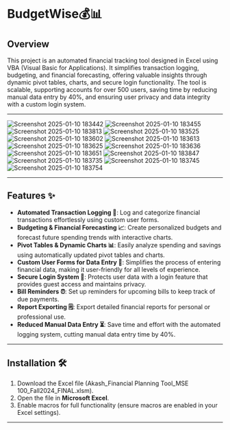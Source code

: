 # BudgetWise💰📊

## Overview
This project is an automated financial tracking tool designed in Excel using VBA (Visual Basic for Applications). It simplifies transaction logging, budgeting, and financial forecasting, offering valuable insights through dynamic pivot tables, charts, and secure login functionality. The tool is scalable, supporting accounts for over 500 users, saving time by reducing manual data entry by 40%, and ensuring user privacy and data integrity with a custom login system.

---
![Screenshot 2025-01-10 183442](https://github.com/user-attachments/assets/14254c25-d6c1-45ca-a5a7-71920c42b690)
![Screenshot 2025-01-10 183455](https://github.com/user-attachments/assets/67856386-ecff-4231-a9aa-02b8f5a5b9b5)
![Screenshot 2025-01-10 183813](https://github.com/user-attachments/assets/77863e2f-5b13-4db7-9555-02f787667ee3)
![Screenshot 2025-01-10 183525](https://github.com/user-attachments/assets/5154cdcf-88d7-446c-b7b5-2157de2fac56)
![Screenshot 2025-01-10 183602](https://github.com/user-attachments/assets/99b22e90-58a5-43a3-a5c5-2551c56e9cb5)
![Screenshot 2025-01-10 183613](https://github.com/user-attachments/assets/166ffc48-5a5b-4e50-bd06-501a6c02435c)
![Screenshot 2025-01-10 183625](https://github.com/user-attachments/assets/d7551578-ebed-439d-a888-ffc7ff0df519)
![Screenshot 2025-01-10 183636](https://github.com/user-attachments/assets/c4b324a1-a1e5-49b3-8305-8dba5661d813)
![Screenshot 2025-01-10 183651](https://github.com/user-attachments/assets/fa941a00-35d0-465c-b95a-ae1ef5c1ac42)
![Screenshot 2025-01-10 183847](https://github.com/user-attachments/assets/f6d907e1-ca0f-4a58-b1be-78333cb0c15d)
![Screenshot 2025-01-10 183735](https://github.com/user-attachments/assets/77f345ef-68f0-4c88-b21b-2092bbc5d0b8)
![Screenshot 2025-01-10 183745](https://github.com/user-attachments/assets/e2dcaa64-9fe8-483b-af50-9784f2cd848a)
![Screenshot 2025-01-10 183754](https://github.com/user-attachments/assets/e2da54bc-83aa-42af-8cdf-d9d8a1c8e5b8)



---

## Features ✨

- **Automated Transaction Logging 📝**: Log and categorize financial transactions effortlessly using custom user forms.
- **Budgeting & Financial Forecasting 📈**: Create personalized budgets and forecast future spending trends with interactive charts.
- **Pivot Tables & Dynamic Charts 📊**: Easily analyze spending and savings using automatically updated pivot tables and charts.
- **Custom User Forms for Data Entry 📅**: Simplifies the process of entering financial data, making it user-friendly for all levels of experience.
- **Secure Login System 🔐**: Protects user data with a login feature that provides guest access and maintains privacy.
- **Bill Reminders ⏰**: Set up reminders for upcoming bills to keep track of due payments.
- **Report Exporting 🗒️**: Export detailed financial reports for personal or professional use.
- **Reduced Manual Data Entry ⏳**: Save time and effort with the automated logging system, cutting manual data entry time by 40%.

---

## Installation 🛠️

1. Download the Excel file (Akash_Financial Planning Tool_MSE 100_Fall2024_FINAL.xlsm).
2. Open the file in **Microsoft Excel**.
3. Enable macros for full functionality (ensure macros are enabled in your Excel settings).

---
